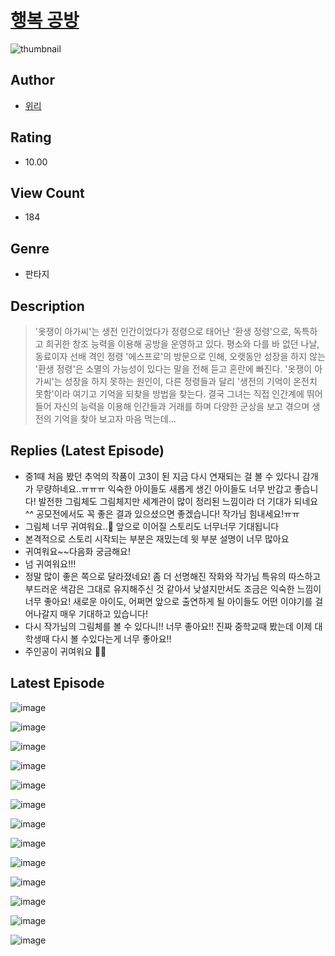# [행복 공방](https://comic.naver.com/challenge/list?titleId=810412)
![thumbnail](https://image-comic.pstatic.net/user_contents_data/challenge_comic/2023/05/24/247828/upload_3545230319611569208_480x623.jpeg)

## Author
- [위리](https://comic.naver.com/artistTitle?id=247828)

## Rating
- 10.00

## View Count
- 184

## Genre
- 판타지

## Description
> '옷쟁이 아가씨'는 생전 인간이었다가 정령으로 태어난 '환생 정령'으로, 독특하고 희귀한 창조 능력을 이용해 공방을 운영하고 있다. 평소와 다를 바 없던 나날, 동료이자 선배 격인 정령 '에스프로'의 방문으로 인해, 오랫동안 성장을 하지 않는 '환생 정령'은 소멸의 가능성이 있다는 말을 전해 듣고 혼란에 빠진다. '옷쟁이 아가씨'는 성장을 하지 못하는 원인이, 다른 정령들과 달리 '생전의 기억이 온전치 못함'이라 여기고 기억을 되찾을 방법을 찾는다. 결국 그녀는 직접 인간계에 뛰어들어 자신의 능력을 이용해 인간들과 거래를 하며 다양한 군상을 보고 겪으며 생전의 기억을 찾아 보고자 마음 먹는데...

## Replies (Latest Episode)
- 중1때 처음 봤던 추억의 작품이 고3이 된 지금 다시 연재되는 걸 볼 수 있다니 감개가 무량하네요..ㅠㅠㅠ 익숙한 아이들도 새롭게 생긴 아이들도 너무 반갑고 좋습니다! 발전한 그림체도 그림체지만 세계관이 많이 정리된 느낌이라 더 기대가 되네요^^ 공모전에서도 꼭 좋은 결과 있으셨으면 좋겠습니다! 작가님 힘내세요!ㅠㅠ
- 그림체 너무 귀여워요..🫶 앞으로 이어질 스토리도 너무너무 기대됩니다
- 본격적으로 스토리 시작되는 부분은 재밌는데 윗 부분 설명이 너무 많아요
- 귀여워요~~다음화 궁금해요!
- 넘 귀여워요!!!
- 정말 많이 좋은 쪽으로 달라졌네요! 좀 더 선명해진 작화와 작가님 특유의 따스하고 부드러운 색감은 그대로 유지해주신 것 같아서 낮설지만서도 조금은 익숙한 느낌이 너무 좋아요! 새로운 아이도, 어쩌면 앞으로 출연하게 될 아이들도 어떤 이야기를 걸어나갈지 매우 기대하고 있습니다!
- 다시 작가님의 그림체를 볼 수 있다니!! 너무 좋아요!! 진짜 중학교때 봤는데 이제 대학생때 다시 볼 수있다는게 너무 좋아요!!
- 주인공이 귀여워요 💖💖

## Latest Episode
![image](https://image-comic.pstatic.net/user_contents_data/challenge_comic/2023/05/23/247828/upload_3977629983968407600.jpeg)

![image](https://image-comic.pstatic.net/user_contents_data/challenge_comic/2023/05/23/247828/upload_3545230341804603193.jpeg)

![image](https://image-comic.pstatic.net/user_contents_data/challenge_comic/2023/05/23/247828/upload_7292796972826846818.jpeg)

![image](https://image-comic.pstatic.net/user_contents_data/challenge_comic/2023/05/23/247828/upload_3559029208475119673.jpeg)

![image](https://image-comic.pstatic.net/user_contents_data/challenge_comic/2023/05/23/247828/upload_3847817053409993315.jpeg)

![image](https://image-comic.pstatic.net/user_contents_data/challenge_comic/2023/05/23/247828/upload_7090466153803637556.jpeg)

![image](https://image-comic.pstatic.net/user_contents_data/challenge_comic/2023/05/23/247828/upload_4049636797819479649.jpeg)

![image](https://image-comic.pstatic.net/user_contents_data/challenge_comic/2023/05/23/247828/upload_3990583128571982645.jpeg)

![image](https://image-comic.pstatic.net/user_contents_data/challenge_comic/2023/05/23/247828/upload_3846465728675001142.jpeg)

![image](https://image-comic.pstatic.net/user_contents_data/challenge_comic/2023/05/23/247828/upload_3702577237546053734.jpeg)

![image](https://image-comic.pstatic.net/user_contents_data/challenge_comic/2023/05/23/247828/upload_7233118981985809714.jpeg)

![image](https://image-comic.pstatic.net/user_contents_data/challenge_comic/2023/05/23/247828/upload_7234527456330343782.jpeg)

![image](https://image-comic.pstatic.net/user_contents_data/challenge_comic/2023/05/23/247828/upload_7363448287063848241.jpeg)
